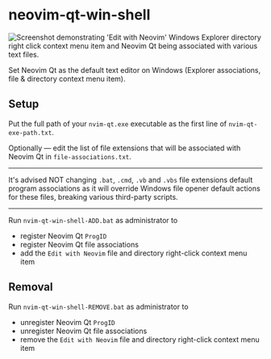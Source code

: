 # neovim-qt-win-shell
![Screenshot demonstrating 'Edit with Neovim' Windows Explorer directory right click context menu item and Neovim Qt being associated with various text files.](https://i.imgur.com/SE9ia2U.png)

Set Neovim Qt as the default text editor on Windows (Explorer associations, file & directory context menu item).
## Setup

Put the full path of your `nvim-qt.exe` executable as the first line of `nvim-qt-exe-path.txt`.

Optionally — edit the list of file extensions that will be associated with Neovim Qt in `file-associations.txt`.

---
It's advised NOT changing `.bat`, `.cmd`, `.vb` and `.vbs` file extensions default program associations as it will override Windows file opener default actions for these files, breaking various third-party scripts.

---

Run `nvim-qt-win-shell-ADD.bat` as administrator to
- register Neovim Qt `ProgID`
- register Neovim Qt file associations
- add the `Edit with Neovim` file and directory right-click context menu item

## Removal
Run `nvim-qt-win-shell-REMOVE.bat` as administrator to
- unregister Neovim Qt `ProgID`
- unregister Neovim Qt file associations
- remove the `Edit with Neovim` file and directory right-click context menu item
